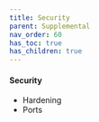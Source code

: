 ```yaml
---
title: Security
parent: Supplemental
nav_order: 60
has_toc: true
has_children: true
---
```


#### Security
 * Hardening
 * Ports
